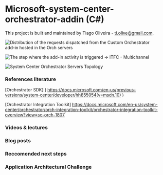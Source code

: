 # Microsoft-system-center-orchestrator-addin (C#)

This project is built and maintained by Tiago Oliveira - [ti.olive@gmail.com](https://www.linkedin.com/in/tiagoliveira/).

![Distribution of the requests dispatched from the Custom Orchestrator add-in hosted in the Orch servers](../master/img/img_loadbalacing.png)

![The step where the add-in activity is triggered -> ITFC - Multichannel](../master/img/img_pipeline.png)

![System Center Orchestrator Servers Topology](../master/img/img_topology.png)

### References literature
[Orchestrator SDK] ( https://docs.microsoft.com/en-us/previous-versions/system-center/developer/hh855054(v=msdn.10) )

[Orchestrator Integration Toolkit] https://docs.microsoft.com/en-us/system-center/orchestrator/orch-integration-toolkit/orchestrator-integration-toolkit-overview?view=sc-orch-1807

### Videos & lectures

### Blog posts

### Reccomended next steps

### Application Architectural Challenge
